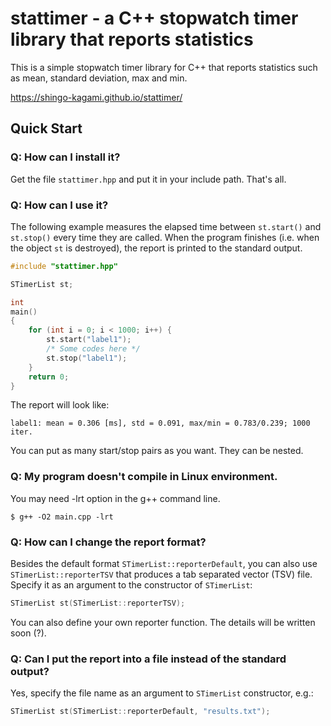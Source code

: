 # stattimer - a C++ stopwatch timer library that reports statistics

This is a simple stopwatch timer library for C++ that reports statistics such as mean, standard deviation, max and min.

https://shingo-kagami.github.io/stattimer/


## Quick Start

### Q: How can I install it?

Get the file `stattimer.hpp` and put it in your include path. That's all.

### Q: How can I use it?

The following example measures the elapsed time between `st.start()` and `st.stop()` every time they are called. When the program finishes (i.e. when the object `st` is destroyed), the report is printed to the standard output. 

```c++
#include "stattimer.hpp"

STimerList st;

int
main()
{ 
    for (int i = 0; i < 1000; i++) {
        st.start("label1"); 
        /* Some codes here */
        st.stop("label1");
    } 
    return 0;
}
```

The report will look like: 

```
label1: mean = 0.306 [ms], std = 0.091, max/min = 0.783/0.239; 1000 iter.
```

You can put as many start/stop pairs as you want. They can be nested.

### Q: My program doesn't compile in Linux environment.

You may need -lrt option in the g++ command line. 

```
$ g++ -O2 main.cpp -lrt
```

### Q: How can I change the report format?

Besides the default format `STimerList::reporterDefault`, you can also use `STimerList::reporterTSV` that produces a tab separated vector (TSV) file. Specify it as an argument to the constructor of `STimerList`: 

```c++
STimerList st(STimerList::reporterTSV);
```

You can also define your own reporter function. The details will be written soon (?).

### Q: Can I put the report into a file instead of the standard output?

Yes, specify the file name as an argument to `STimerList` constructor, e.g.: 

```c++
STimerList st(STimerList::reporterDefault, "results.txt");
```
